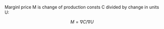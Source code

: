 

Marginl price M is change of production consts C divided by change in units U:

$$
M = \nabla C / \nabla U
$$